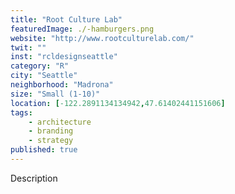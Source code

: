 ```yaml
---
title: "Root Culture Lab"
featuredImage: ./-hamburgers.png
website: "http://www.rootculturelab.com/"
twit: ""
inst: "rcldesignseattle"
category: "R"
city: "Seattle"
neighborhood: "Madrona"
size: "Small (1-10)"
location: [-122.2891134134942,47.61402441151606]
tags:
    - architecture
    - branding
    - strategy
published: true
---
```


Description
